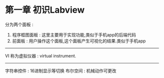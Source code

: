 # 第一章 初识Labview
分为两个面板 : 
1. 程序框图面板 : 这里主要用于实现功能,类似于手机app的后端代码
2. 前面板 : 用户操作这个面板,这个面板产生可视化的结果.类似于手机app

___
VI 称为虚拟仪器 : virtual instrument.  

___
字符串控件 :  16进制显示等切换
布尔空间 : 机械动作可更改